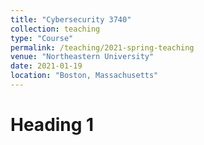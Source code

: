 ```yaml
---
title: "Cybersecurity 3740"
collection: teaching
type: "Course"
permalink: /teaching/2021-spring-teaching
venue: "Northeastern University"
date: 2021-01-19
location: "Boston, Massachusetts"
---
```


Heading 1
======

